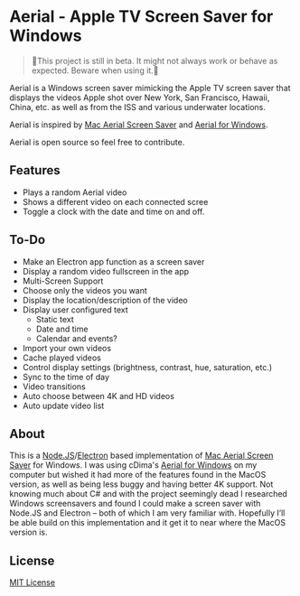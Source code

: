 # Aerial - Apple TV Screen Saver for Windows

>🚧This project is still in beta. It might not always work or behave as expected. Beware when using it.🚧
 
Aerial is a Windows screen saver mimicking the Apple TV screen saver that displays the videos Apple shot over New York, San Francisco, Hawaii, China, etc. as well as from the ISS and various underwater locations.

Aerial is inspired by [Mac Aerial Screen Saver](https://github.com/JohnCoates/Aerial) and [Aerial for Windows](https://github.com/cDima/Aerial).

Aerial is open source so feel free to contribute.

## Features
* Plays a random Aerial video
* Shows a different video on each connected scree
* Toggle a clock with the date and time on and off.  

## To-Do
* Make an Electron app function as a screen saver
* Display a random video fullscreen in the app
* Multi-Screen Support
* Choose only the videos you want
* Display the location/description of the video
* Display user configured text
  * Static text
  * Date and time
  * Calendar and events?
* Import your own videos
* Cache played videos
* Control display settings (brightness, contrast, hue, saturation, etc.)
* Sync to the time of day
* Video transitions
* Auto choose between 4K and HD videos
* Auto update video list

## About
This is a [Node.JS](https://nodejs.org)/[Electron](https://www.electronjs.org/) based implementation of [Mac Aerial Screen Saver](https://github.com/JohnCoates/Aerial) for Windows. I was using cDima's [Aerial for Windows](https://github.com/cDima/Aerial) on my computer but wished it had more of the features found in the MacOS version, as well as being less buggy and having better 4K support. Not knowing much about C# and with the project seemingly dead I researched Windows screensavers and found I could make a screen saver with Node.JS and Electron – both of which I am very familiar with. Hopefully I’ll be able build on this implementation and it get it to near where the MacOS version is.

## License
[MIT License](https://github.com/OrangeJedi/Aerial/blob/master/LICENSE)
